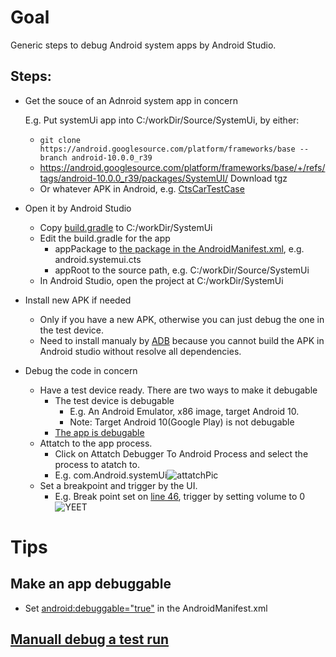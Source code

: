 # Goal
Generic steps to debug Android system apps by Android Studio.

## Steps:
* Get the souce of an Adnroid system app in concern

  E.g. Put systemUi app into C:/workDir/Source/SystemUi, by either:
  *  ```git clone https://android.googlesource.com/platform/frameworks/base --branch android-10.0.0_r39``` 
  * https://android.googlesource.com/platform/frameworks/base/+/refs/tags/android-10.0.0_r39/packages/SystemUI/ Download tgz
  * Or whatever APK in Android, e.g. [CtsCarTestCase](https://github.com/Alwin-Lin/development-debug-androidTest/tree/master/CtsCarTestCases#ctscartestcase)
  
* Open it by Android Studio
  * Copy [build.gradle](https://github.com/Alwin-Lin/development-debug-androidTest/blob/master/debugAndroidSystemApp/build.gradle) to C:/workDir/SystemUi
  * Edit the build.gradle for the app
    * appPackage to [the package in the AndroidManifest.xml](https://cs.android.com/android/platform/superproject/+/master:cts/tests/tests/systemui/AndroidManifest.xml;l=19), e.g. android.systemui.cts
    * appRoot to the source path, e.g. C:/workDir/Source/SystemUi
  * In Android Studio, open the project at C:/workDir/SystemUi
* Install new APK if needed
  * Only if you have a new APK, otherwise you can just debug the one in the test device.
  * Need to install manualy by [ADB](https://developer.android.com/studio/command-line/adb#pm) because you cannot build the APK in Android studio without resolve all dependencies. 
   
*  Debug the code in concern
   * Have a test device ready. There are two ways to make it debugable
     * The test device is debugable
        * E.g. An Android Emulator, x86 image, target Android 10.
        * Note: Target Android 10(Google Play) is not debugable
     *  [The app is debugable](https://github.com/Alwin-Lin/development-debug-androidTest/blob/master/debugAndroidSystemApp/README.md#make-an-app-debuggable)
   * Attatch to the app process.
     * Click on Attatch Debugger To Android Process and select the process to atatch to.
     * E.g. com.Android.systemUi![attatchPic](https://user-images.githubusercontent.com/22556115/83983639-e834b680-a8e4-11ea-9a7a-91f7b42a224a.png)
   * Set a breakpoint and trigger by the UI.
     * E.g. Break point set on [line 46](https://cs.android.com/android/platform/superproject/+/master:frameworks/base/packages/SystemUI/src/com/android/systemui/volume/Util.java;l=46), trigger by setting volume to 0
     ![YEET](https://user-images.githubusercontent.com/22556115/83983637-e539c600-a8e4-11ea-85a3-667233f7cfb0.png)
# Tips
## Make an app debuggable
* Set [android:debuggable="true"](https://developer.android.com/guide/topics/manifest/application-element#debug) in the AndroidManifest.xml
## [Manuall debug a test run](https://github.com/Alwin-Lin/development-debug-androidTest/blob/master/CtsCarTestCases/README.md#manually-run-a-test-case-to-allow-manually-attatch-debugger)
